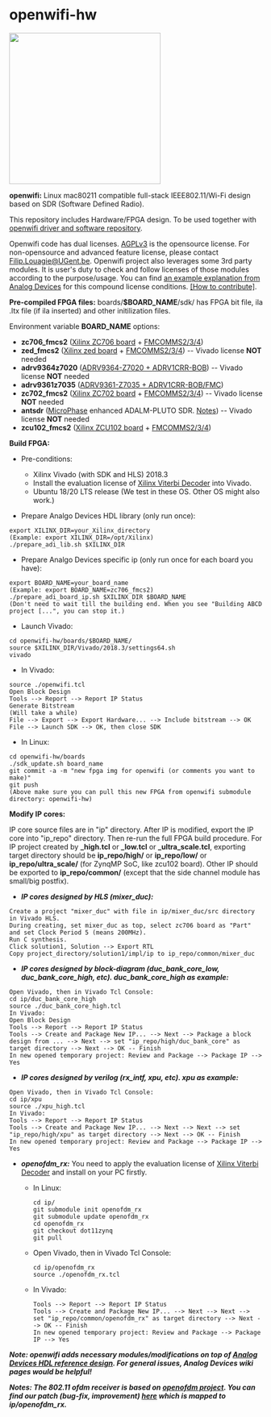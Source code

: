 # openwifi-hw
<img src="./openwifi-logo.png" width="300">

**openwifi:** Linux mac80211 compatible full-stack IEEE802.11/Wi-Fi design based on SDR (Software Defined Radio).

This repository includes Hardware/FPGA design. To be used together with [openwifi driver and software repository](https://github.com/open-sdr/openwifi).

Openwifi code has dual licenses. [AGPLv3](https://github.com/open-sdr/openwifi/blob/master/LICENSE) is the opensource license. For non-opensource and advanced feature license, please contact Filip.Louagie@UGent.be. Openwifi project also leverages some 3rd party modules. It is user's duty to check and follow licenses of those modules according to the purpose/usage. You can find [an example explanation from Analog Devices](https://github.com/analogdevicesinc/hdl/blob/master/LICENSE) for this compound license conditions. [[How to contribute]](https://github.com/open-sdr/openwifi-hw/blob/master/CONTRIBUTING.md).

**Pre-compiled FPGA files:** boards/**$BOARD_NAME**/sdk/ has FPGA bit file, ila .ltx file (if ila inserted) and other initilization files.

Environment variable **BOARD_NAME** options:
- **zc706_fmcs2** ([Xilinx ZC706 board](https://www.xilinx.com/products/boards-and-kits/ek-z7-zc706-g.html) + [FMCOMMS2/3/4](https://www.analog.com/en/design-center/evaluation-hardware-and-software/evaluation-boards-kits/eval-ad-fmcomms2.html))
- **zed_fmcs2** ([Xilinx zed board](https://www.xilinx.com/products/boards-and-kits/1-8dyf-11.html) + [FMCOMMS2/3/4](https://www.analog.com/en/design-center/evaluation-hardware-and-software/evaluation-boards-kits/eval-ad-fmcomms2.html)) -- Vivado license **NOT** needed
- **adrv9364z7020** ([ADRV9364-Z7020 + ADRV1CRR-BOB](https://www.analog.com/en/design-center/evaluation-hardware-and-software/evaluation-boards-kits/adrv9364-z7020.html)) -- Vivado license **NOT** needed
- **adrv9361z7035** ([ADRV9361-Z7035 + ADRV1CRR-BOB/FMC](https://www.analog.com/en/design-center/evaluation-hardware-and-software/evaluation-boards-kits/ADRV9361-Z7035.html))
- **zc702_fmcs2** ([Xilinx ZC702 board](https://www.xilinx.com/products/boards-and-kits/ek-z7-zc702-g.html) + [FMCOMMS2/3/4](https://www.analog.com/en/design-center/evaluation-hardware-and-software/evaluation-boards-kits/eval-ad-fmcomms2.html)) -- Vivado license **NOT** needed
- **antsdr** ([MicroPhase](https://github.com/MicroPhase/) enhanced ADALM-PLUTO SDR. [Notes](boards/antsdr/notes.md)) -- Vivado license **NOT** needed
- **zcu102_fmcs2** ([Xilinx ZCU102 board](https://www.xilinx.com/products/boards-and-kits/ek-u1-zcu102-g.html) + [FMCOMMS2/3/4](https://www.analog.com/en/design-center/evaluation-hardware-and-software/evaluation-boards-kits/eval-ad-fmcomms2.html))

**Build FPGA:** 

* Pre-conditions: 
  * Xilinx Vivado (with SDK and HLS) 2018.3
  * Install the evaluation license of [Xilinx Viterbi Decoder](https://www.xilinx.com/products/intellectual-property/viterbi_decoder.html) into Vivado.
  * Ubuntu 18/20 LTS release (We test in these OS. Other OS might also work.)

* Prepare Analgo Devices HDL library (only run once):
```
export XILINX_DIR=your_Xilinx_directory
(Example: export XILINX_DIR=/opt/Xilinx)
./prepare_adi_lib.sh $XILINX_DIR
```
* Prepare Analgo Devices specific ip (only run once for each board you have):
```
export BOARD_NAME=your_board_name
(Example: export BOARD_NAME=zc706_fmcs2)
./prepare_adi_board_ip.sh $XILINX_DIR $BOARD_NAME
(Don't need to wait till the building end. When you see "Building ABCD project [...", you can stop it.)
```
* Launch Vivado:
```
cd openwifi-hw/boards/$BOARD_NAME/
source $XILINX_DIR/Vivado/2018.3/settings64.sh
vivado
```
* In Vivado:
```
source ./openwifi.tcl
Open Block Design
Tools --> Report --> Report IP Status
Generate Bitstream
(Will take a while)
File --> Export --> Export Hardware... --> Include bitstream --> OK
File --> Launch SDK --> OK, then close SDK
```
* In Linux:
```
cd openwifi-hw/boards
./sdk_update.sh board_name
git commit -a -m "new fpga img for openwifi (or comments you want to make)"
git push
(Above make sure you can pull this new FPGA from openwifi submodule directory: openwifi-hw)
```
**Modify IP cores:**

IP core source files are in "ip" directory. After IP is modified, export the IP core into "ip_repo" directory. Then re-run the full FPGA build procedure. For IP project created by **_high.tcl** or **_low.tcl** or **_ultra_scale.tcl**, exporting target directory should be **ip_repo/high/** or **ip_repo/low/** or **ip_repo/ultra_scale/** (for ZynqMP SoC, like zcu102 board). Other IP should be exported to **ip_repo/common/** (except that the side channel module has small/big postfix).

* ***IP cores designed by HLS (mixer_duc):***

```
Create a project "mixer_duc" with file in ip/mixer_duc/src directory in Vivado HLS.
During creating, set mixer_duc as top, select zc706 board as "Part" and set Clock Period 5 (means 200MHz).
Run C synthesis.
Click solution1, Solution --> Export RTL
Copy project_directory/solution1/impl/ip to ip_repo/common/mixer_duc
```
* ***IP cores designed by block-diagram (duc_bank_core_low, duc_bank_core_high, etc). duc_bank_core_high as example:***

```
Open Vivado, then in Vivado Tcl Console:
cd ip/duc_bank_core_high
source ./duc_bank_core_high.tcl
In Vivado:
Open Block Design
Tools --> Report --> Report IP Status
Tools --> Create and Package New IP... --> Next --> Package a block design from ... --> Next --> set "ip_repo/high/duc_bank_core" as target directory --> Next --> OK -- Finish
In new opened temporary project: Review and Package --> Package IP --> Yes
```
* ***IP cores designed by verilog (rx_intf, xpu, etc). xpu as example:***

```
Open Vivado, then in Vivado Tcl Console:
cd ip/xpu
source ./xpu_high.tcl
In Vivado:
Tools --> Report --> Report IP Status
Tools --> Create and Package New IP... --> Next --> Next --> set "ip_repo/high/xpu" as target directory --> Next --> OK -- Finish
In new opened temporary project: Review and Package --> Package IP --> Yes
```
* ***openofdm_rx:***
You need to apply the evaluation license of [Xilinx Viterbi Decoder](https://www.xilinx.com/products/intellectual-property/viterbi_decoder.html) and install on your PC firstly.

  * In Linux:
  
        cd ip/
        git submodule init openofdm_rx
        git submodule update openofdm_rx
        cd openofdm_rx
        git checkout dot11zynq
        git pull
  * Open Vivado, then in Vivado Tcl Console:
        
        cd ip/openofdm_rx
        source ./openofdm_rx.tcl
  * In Vivado:
  
        Tools --> Report --> Report IP Status
        Tools --> Create and Package New IP... --> Next --> Next --> set "ip_repo/common/openofdm_rx" as target directory --> Next --> OK -- Finish
        In new opened temporary project: Review and Package --> Package IP --> Yes

***Note: openwifi adds necessary modules/modifications on top of [Analog Devices HDL reference design](https://github.com/analogdevicesinc/hdl). For general issues, Analog Devices wiki pages would be helpful!***

***Notes: The 802.11 ofdm receiver is based on [openofdm project](https://github.com/jhshi/openofdm). You can find our patch (bug-fix, improvement) [here](https://github.com/open-sdr/openofdm/tree/dot11zynq) which is mapped to ip/openofdm_rx.***
